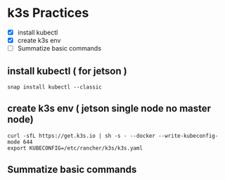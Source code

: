 # k3s Practices

- [x] install kubectl
- [x] create k3s env
- [ ] Summatize basic commands

## install kubectl ( for jetson )

```
snap install kubectl --classic
```

## create k3s env ( jetson single node no master node)

```
curl -sfL https://get.k3s.io | sh -s - --docker --write-kubeconfig-mode 644
export KUBECONFIG=/etc/rancher/k3s/k3s.yaml
```

## Summatize basic commands
